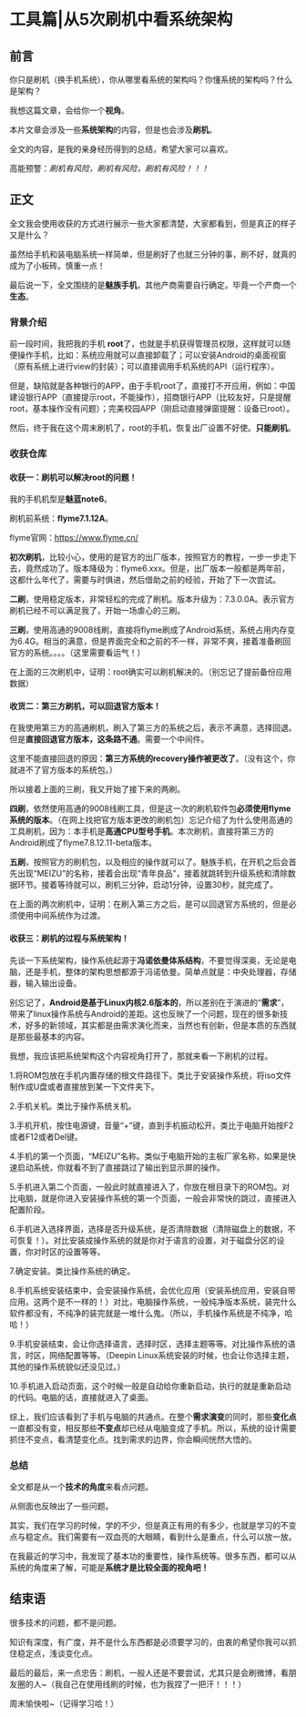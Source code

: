 

# 工具篇|从5次刷机中看系统架构

## 前言

你只是刷机（换手机系统），你从哪里看系统的架构吗？你懂系统的架构吗？什么是架构？

我想这篇文章，会给你一个**视角**。

本片文章会涉及一些**系统架构**的内容，但是也会涉及**刷机**。

全文的内容，是我的亲身经历得到的总结，希望大家可以喜欢。

高能预警：*刷机有风险，刷机有风险，刷机有风险！！！*





## 正文

全文我会使用收获的方式进行展示一些大家都清楚，大家都看到，但是真正的样子又是什么？

虽然给手机和装电脑系统一样简单，但是刷好了也就三分钟的事，刷不好，就真的成为了小板砖。慎重一点！

最后说一下，全文围绕的是**魅族手机**，其他产商需要自行确定。毕竟一个产商一个**生态**。





### 背景介绍

前一段时间，我把我的手机 **root**了，也就是手机获得管理员权限，这样就可以随便操作手机，比如：系统应用就可以直接卸载了；可以安装Android的桌面视窗（原有系统上进行view的封装）；可以直接调用手机系统的API（运行程序）。

但是，缺陷就是各种银行的APP，由于手机root了，直接打不开应用，例如：中国建设银行APP（直接提示root，不能操作），招商银行APP（比较友好，只是提醒root，基本操作没有问题）；完美校园APP（刚启动直接弹窗提醒：设备已root）。

然后，终于我在这个周末刷机了，root的手机，恢复出厂设置不好使。**只能刷机**。







### 收获仓库

#### 收获一：刷机可以解决root的问题！

我的手机机型是**魅蓝note6**。

刷机前系统：**flyme7.1.12A**。

flyme官网：<https://www.flyme.cn/>

**初次刷机**，比较小心，使用的是官方的出厂版本，按照官方的教程，一步一步走下去，竟然成功了。版本降级为：flyme6.xxx。但是，出厂版本一般都是两年前，这都什么年代了，需要与时俱进，然后借助之前的经验，开始了下一次尝试。

**二刷**，使用稳定版本，非常轻松的完成了刷机。版本升级为：7.3.0.0A。表示官方刷机已经不可以满足我了，开始一场虐心的三刷。

**三刷**，使用高通的9008线刷，直接将flyme刷成了Android系统，系统占用内存变为6.4G。相当的满意，但是界面完全和之前的不一样，非常不爽，接着准备刷回官方的系统。。。。（这里需要看运气！）

在上面的三次刷机中，证明：root确实可以刷机解决的。（别忘记了提前备份应用数据）



#### 收货二：第三方刷机，可以回退官方版本！

在我使用第三方的高通刷机，刷入了第三方的系统之后，表示不满意，选择回退。但是**直接回退官方版本，这条路不通**。需要一个中间件。

这里不能直接回退的原因：**第三方系统的recovery操作被更改了**。（没有这个，你就进不了官方版本的系统包。）

所以接着上面的三刷，我又开始了接下来的两刷。

**四刷**，依然使用高通的9008线刷工具，但是这一次的刷机软件包**必须使用flyme系统的版本**。（在网上找把官方版本更改的刷机包）忘记介绍了为什么使用高通的工具刷机，因为：本手机是**高通CPU型号手机**。本次刷机，直接将第三方的Android刷成了flyme7.8.12.11-beta版本。

**五刷**，按照官方的刷机包，以及相应的操作就可以了。魅族手机，在开机之后会首先出现“MEIZU”的名称，接着会出现“青年良品”，接着就跳转到升级系统和清除数据环节。接着等待就可以，刷机三分钟，启动1分钟，设置30秒，就完成了。

在上面的两次刷机中，证明：在刷入第三方之后，是可以回退官方系统的，但是必须使用中间系统作为过渡。





#### 收获三：刷机的过程与系统架构！

先谈一下系统架构，操作系统起源于**冯诺依曼体系结构**，不要觉得深奥，无论是电脑，还是手机，整体的架构思想都源于冯诺依曼。简单点就是：中央处理器，存储器，输入输出设备。

别忘记了，**Android是基于Linux内核2.6版本的**，所以差别在于演进的“**需求**”，带来了linux操作系统与Android的差距。这也反映了一个问题，现在的很多新技术，好多的新领域，其实都是由需求演化而来，当然也有创新，但是本质的东西就是那些最基本的内容。

我想，我应该把系统架构这个内容视角打开了，那就来看一下刷机的过程。

1.将ROM包放在手机内置存储的根文件路径下。类比于安装操作系统，将iso文件制作成U盘或者直接放到某一下文件夹下。

2.手机关机。类比于操作系统关机。

3.手机开机，按住电源键，音量“+”键，直到手机振动松开。类比于电脑开始按F2或者F12或者Del键。

4.手机的第一个页面，“MEIZU”名称。类似于电脑开始的主板厂家名称，如果是快速启动系统，你就看不到了直接跳过了输出到显示屏的操作。

5.手机进入第二个页面，一般此时就直接进入了，你放在根目录下的ROM包。对比电脑，就是你进入安装操作系统的第一个页面，一般会非常快的跳过，直接进入配置阶段。

6.手机进入选择界面，选择是否升级系统，是否清除数据（清除磁盘上的数据，不可恢复！）。对比安装成操作系统的就是你对于语言的设置，对于磁盘分区的设置，你对时区的设置等等。

7.确定安装。类比操作系统的确定。

8.手机系统安装结束中，会安装操作系统，会优化应用（安装系统应用，安装自带应用。这两个是不一样的！）对比，电脑操作系统，一般纯净版本系统，装完什么软件都没有，不纯净的装完就是一堆什么鬼。（所以，手机操作系统是不纯净，哈哈！）

9.手机安装结束，会让你选择语言，选择时区，选择主题等等。对比操作系统的语言，时区，网络配置等等。（Deepin Linux系统安装的时候，也会让你选择主题，其他的操作系统貌似还没见过。）

10.手机进入启动页面，这个时候一般是自动给你重新启动，执行的就是重新启动的代码。电脑的话，直接就进入了桌面。

综上，我们应该看到了手机与电脑的共通点。在整个**需求演变**的同时，那些**变化点**一直都没有变，相反那些**不变点**却已经从电脑变成了手机。所以，系统的设计需要抓住不变点，看清楚变化点。找到需求的边界，你会瞬间恍然大悟的。











### 总结

全文都是从一个**技术的角度**来看点问题。

从侧面也反映出了一些问题。

其实，我们在学习的时候，学的不少，但是真正有用的有多少，也就是学习的不变点与稳定点。我们需要有一双血亮的大眼睛，看到什么是重点，什么可以放一放。

在我最近的学习中，我发现了基本功的重要性，操作系统等。很多东西，都可以从系统的角度来了解，可能是**系统才是比较全面的视角吧！**







## 结束语

很多技术的问题，都不是问题。

知识有深度，有广度，并不是什么东西都是必须要学习的，由衷的希望你我可以抓住稳定点，浅谈变化点。

最后的最后，来一点忠告：刷机，一般人还是不要尝试，尤其只是会刷微博，看朋友圈的人~（我自己在使用线刷的时候，也为我捏了一把汗！！！）

周末愉快啦~（记得学习哈！）






























































































































































